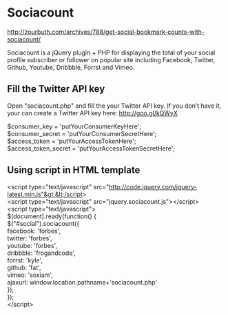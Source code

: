 Sociacount
==========
http://zourbuth.com/archives/788/get-social-bookmark-counts-with-sociacount/

Sociacount is a jQuery plugin + PHP for displaying the total of your social profile subscriber or follower on popular site 
including Facebook, Twitter, Github, Youtube, Dribbble, Forrst and Vimeo.

Fill the Twitter API key
----------
Open "sociacount.php" and fill the your Twitter API key. 
If you don’t have it, your can create a Twitter API key here:
http://goo.gl/kQWyX

$consumer_key        = 'putYourConsumerKeyHere';  
$consumer_secret     = 'putYourConsumerSecretHere';  
$access_token        = 'putYourAccessTokenHere';  
$access_token_secret = 'putYourAccessTokenSecretHere';  


Using script in HTML template
----------
&lt;script type="text/javascript" src="http://code.jquery.com/jquery-latest.min.js"&gt;&lt;/script&gt;  
&lt;script type="text/javascript" src="jquery.sociacount.js"&gt;&lt;/script&gt;  
&lt;script type="text/javascript"&gt;   
	$(document).ready(function() {  
		$("#social").sociacount({  
			facebook: 'forbes',  
			twitter: 'forbes',  
			youtube: 'forbes',  
			dribbble: 'frogandcode',  
			forrst: 'kyle',  
			github: 'fat',  
			vimeo: 'soxiam',  
			ajaxurl: window.location.pathname+'sociacount.php'  
		});  
	});  
&lt;/script&gt;  
